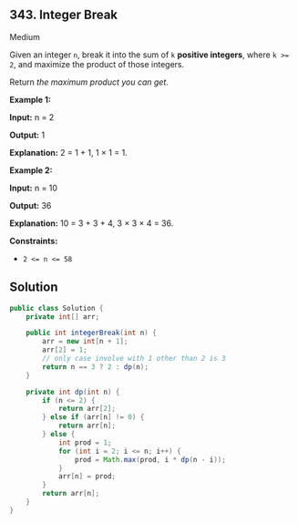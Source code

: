 ## 343\. Integer Break

Medium

Given an integer `n`, break it into the sum of `k` **positive integers**, where `k >= 2`, and maximize the product of those integers.

Return _the maximum product you can get_.

**Example 1:**

**Input:** n = 2

**Output:** 1

**Explanation:** 2 = 1 + 1, 1 × 1 = 1.

**Example 2:**

**Input:** n = 10

**Output:** 36

**Explanation:** 10 = 3 + 3 + 4, 3 × 3 × 4 = 36.

**Constraints:**

*   `2 <= n <= 58`

## Solution

```java
public class Solution {
    private int[] arr;

    public int integerBreak(int n) {
        arr = new int[n + 1];
        arr[2] = 1;
        // only case involve with 1 other than 2 is 3
        return n == 3 ? 2 : dp(n);
    }

    private int dp(int n) {
        if (n <= 2) {
            return arr[2];
        } else if (arr[n] != 0) {
            return arr[n];
        } else {
            int prod = 1;
            for (int i = 2; i <= n; i++) {
                prod = Math.max(prod, i * dp(n - i));
            }
            arr[n] = prod;
        }
        return arr[n];
    }
}
```